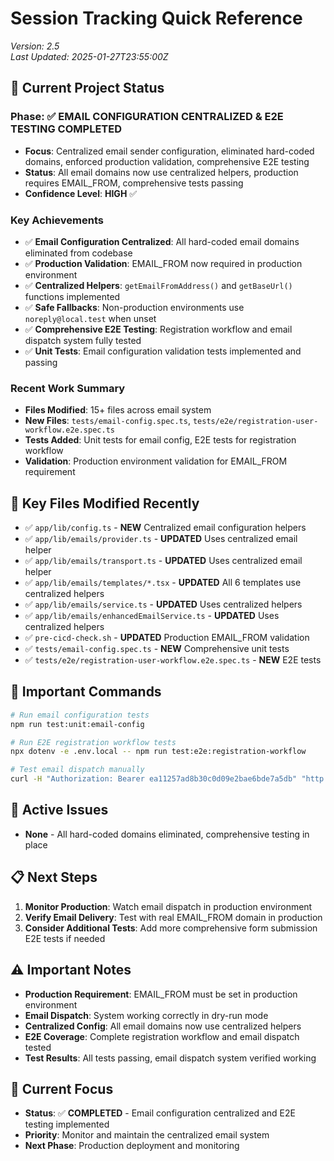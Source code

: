 # Session Tracking Quick Reference
*Version: 2.5*  
*Last Updated: 2025-01-27T23:55:00Z*

## 🎯 **Current Project Status**

### **Phase**: ✅ **EMAIL CONFIGURATION CENTRALIZED & E2E TESTING COMPLETED**
- **Focus**: Centralized email sender configuration, eliminated hard-coded domains, enforced production validation, comprehensive E2E testing
- **Status**: All email domains now use centralized helpers, production requires EMAIL_FROM, comprehensive tests passing
- **Confidence Level**: **HIGH** ✅

### **Key Achievements**
- ✅ **Email Configuration Centralized**: All hard-coded email domains eliminated from codebase
- ✅ **Production Validation**: EMAIL_FROM now required in production environment
- ✅ **Centralized Helpers**: `getEmailFromAddress()` and `getBaseUrl()` functions implemented
- ✅ **Safe Fallbacks**: Non-production environments use `noreply@local.test` when unset
- ✅ **Comprehensive E2E Testing**: Registration workflow and email dispatch system fully tested
- ✅ **Unit Tests**: Email configuration validation tests implemented and passing

### **Recent Work Summary**
- **Files Modified**: 15+ files across email system
- **New Files**: `tests/email-config.spec.ts`, `tests/e2e/registration-user-workflow.e2e.spec.ts`
- **Tests Added**: Unit tests for email config, E2E tests for registration workflow
- **Validation**: Production environment validation for EMAIL_FROM requirement

## 📁 **Key Files Modified Recently**
- ✅ `app/lib/config.ts` - **NEW** Centralized email configuration helpers
- ✅ `app/lib/emails/provider.ts` - **UPDATED** Uses centralized email helper
- ✅ `app/lib/emails/transport.ts` - **UPDATED** Uses centralized email helper
- ✅ `app/lib/emails/templates/*.tsx` - **UPDATED** All 6 templates use centralized helpers
- ✅ `app/lib/emails/service.ts` - **UPDATED** Uses centralized helpers
- ✅ `app/lib/emails/enhancedEmailService.ts` - **UPDATED** Uses centralized helpers
- ✅ `pre-cicd-check.sh` - **UPDATED** Production EMAIL_FROM validation
- ✅ `tests/email-config.spec.ts` - **NEW** Comprehensive unit tests
- ✅ `tests/e2e/registration-user-workflow.e2e.spec.ts` - **NEW** E2E tests

## 🚀 **Important Commands**
```bash
# Run email configuration tests
npm run test:unit:email-config

# Run E2E registration workflow tests
npx dotenv -e .env.local -- npm run test:e2e:registration-workflow

# Test email dispatch manually
curl -H "Authorization: Bearer ea11257ad8b30c0d09e2bae6bde7a5db" "http://localhost:8080/api/admin/dispatch-emails?dry_run=true"
```

## 🔧 **Active Issues**
- **None** - All hard-coded domains eliminated, comprehensive testing in place

## 📋 **Next Steps**
1. **Monitor Production**: Watch email dispatch in production environment
2. **Verify Email Delivery**: Test with real EMAIL_FROM domain in production
3. **Consider Additional Tests**: Add more comprehensive form submission E2E tests if needed

## ⚠️ **Important Notes**
- **Production Requirement**: EMAIL_FROM must be set in production environment
- **Email Dispatch**: System working correctly in dry-run mode
- **Centralized Config**: All email domains now use centralized helpers
- **E2E Coverage**: Complete registration workflow and email dispatch tested
- **Test Results**: All tests passing, email dispatch system verified working

## 🎯 **Current Focus**
- **Status**: ✅ **COMPLETED** - Email configuration centralized and E2E testing implemented
- **Priority**: Monitor and maintain the centralized email system
- **Next Phase**: Production deployment and monitoring
